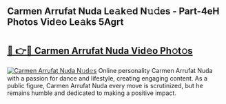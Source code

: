## Carmen Arrufat Nuda Le𝚊k𝚎d N𝚞𝚍es - Part-4eH Photos Vid𝚎o Le𝚊ks 5Agrt

# <h2><a href="http://fbfqj5m.evod.top/?m=Carmen+Arrufat+Nuda">🔗 👉🔴 Carmen Arrufat Nuda Vid𝚎o Ph𝚘t𝚘s</a></h2>

[![Carmen Arrufat Nuda N𝚞d𝚎s](https://i.imgur.com/8V9OHl7.gif)](http://fbfqj5m.evod.top/?m=Carmen+Arrufat+Nuda)
Online personality Carmen Arrufat Nuda with a passion for dance and lifestyle, creating engaging content. As a public figure, Carmen Arrufat Nuda every move is scrutinized, but he remains humble and dedicated to making a positive impact. 
